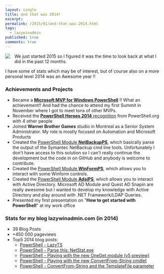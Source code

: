 ```yaml
---
layout: single
title: and that was 2014!
excerpt: 
permalink: /2015/01/and-that-was-2014.html
tags:
  - lazywinadmin
published: true
comments: true
---
```



<a href="{{ site.url }}/images/2015/20150103_and_that_was_2014%c3%a2%e2%82%ac%c2%a6/SEO-icon__851521780__-96x96.png" imageanchor="1" style="clear: left; float: left; margin-bottom: 1em; margin-right: 1em;"><img border="0" src="{{ site.url }}/images/2015/20150103_and_that_was_2014%c3%a2%e2%82%ac%c2%a6/SEO-icon__851521780__-96x96.png" /></a>We just started 2015 so I figured it was the time to look back at what I did in the past 12 months.

I have some of stats which may be of interest, but of course also on a more personal level 2014 was an Awesome year !!

### Achievements and Projects

* Became a <b><a href="http://mvp.microsoft.com/en-us/mvp/Francois-Xavier%20Cat-5000475" target="_blank">Microsoft MVP for Windows PowerShell</a></b> !! What an achievement!! And had the chance to attend my first Summit in November where I got to meet tons of other MVPs.
* Received the <a href="http://powershell.org/wp/2014/01/08/announcing-our-2014-powershell-heroes/" target="_blank"><b>PowerShell Heroes 2014</b> recognition</a> from PowerShell.org with 4 other people
* Joined <b>Warner Brother Games</b> studio in Montreal as a Senior System Administrator. My role is mostly focused on Automation and Microsoft Products
* Created the <a href="https://github.com/lazywinadmin/NetBackupPS" target="_blank">PowerShell Module <b>NetBackupPS</b></a>, which basically parse the output of the Symantec NetBackup cmd line tools. Unfortunately I don't have access to this solution so I can't really continue the development but the code in on GitHub and anybody is welcome to contribute.
* Created the <a href="https://github.com/lazywinadmin/WinFormPS" target="_blank">PowerShell Module <b>WinFormPS</b></a>, which allows you to interact with some Winform controls.
* Created the <a href="https://github.com/lazywinadmin/AdsiPS" target="_blank">PowerShell Module <b>AdsiPS</b></a>, which allows you to interact with Active Directory. Microsoft AD Module and Quest AD Snapin are really awesome but I wanted to develop my knowledge with Active Directory and play around with .NET Framework/LDAP Queries.
* Presented my first presentation on "<b>How to get started with PowerShell</b>" at my work office

### Stats for my blog lazywinadmin.com (in 2014)

* 39 Blog Posts
* +450 000 pageviews
* Top5 2014 blog posts:
  * <a href="{{ site.url }}/2014/10/powershell-gui-lazyts-terminal-services.html" target="_blank">PowerShell - LazyTS</a>
  * <a href="{{ site.url }}/2014/08/powershell-parse-this-netstatexe.html" target="_blank">PowerShell - Parse this: NetStat.exe</a>
  * <a href="{{ site.url }}/2014/04/powershell-playing-with-new-oneget.html" target="_blank">PowerShell - Playing with the new OneGet module (v5 preview)</a>
  * <a href="{{ site.url }}/2014/09/powershell-playing-with-new-convertfrom.html" target="_blank">PowerShell - Playing with the new ConvertFrom-String cmdlet</a>
  * <a href="{{ site.url }}/2014/09/powershell-convertfrom-string-and.html" target="_blank">PowerShell - ConvertFrom-String and the TemplateFile parameter</a>
</ul></ul>
